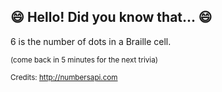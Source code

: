 ## :smile: Hello! Did you know that... :smile:
6 is the number of dots in a Braille cell.

<sup>(come back in 5 minutes for the next trivia)</sup>


<sup>Credits: http://numbersapi.com</sup>
